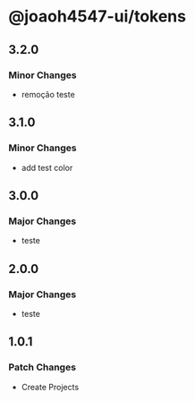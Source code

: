 # @joaoh4547-ui/tokens

## 3.2.0

### Minor Changes

- remoção teste

## 3.1.0

### Minor Changes

- add test color

## 3.0.0

### Major Changes

- teste

## 2.0.0

### Major Changes

- teste

## 1.0.1

### Patch Changes

- Create Projects
